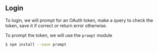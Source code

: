 ## Login

To login, we will prompt for an OAuth token,
make a query to check the token, save it if correct
or return error otherwise.

To prompt the token, we will use the `prompt` module

```bash
$ npm install --save prompt
```
